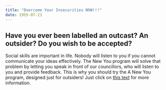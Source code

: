 ```yaml
---
title: "Overcome Your Insecurities NOW!!!"
date: 1955-07-21
---
```


## Have you ever been labelled an outcast? An outsider? Do you wish to be accepted?

Social skills are important in life. Nobody will listen to you if you cannot communicate your ideas effectively. The New You program will solve that problem by letting you speak in front of our councillors, who will listen to you and provide feedback. This is why you should try the A New You program, designed just for outsiders! Just click on [this text](https://www.canva.com/design/DADtDy0u_e0/rXU3gE0DRj8pmlBaaEYmxg/view?utm_content=DADtDy0u_e0&utm_campaign=designshare&utm_medium=link&utm_source=sharebutton "Click me!") for more information.

